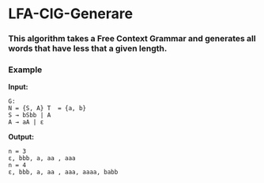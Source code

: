 # LFA-CIG-Generare
### This algorithm takes a Free Context Grammar and generates all words that have less that a given length.

### Example

**Input:**
```
G:  
N = {S, A} T  = {a, b} 
S → bSbb | A 
A → aA | ε 
```

**Output:**
```
n = 3 
ε, bbb, a, aa , aaa 
n = 4 
ε, bbb, a, aa , aaa, aaaa, babb 
```
